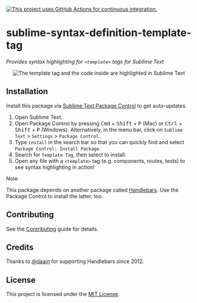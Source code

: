 [![This project uses GitHub Actions for continuous integration.](https://github.com/ijlee2/sublime-syntax-definition-template-tag/actions/workflows/ci.yml/badge.svg)](https://github.com/ijlee2/sublime-syntax-definition-template-tag/actions/workflows/ci.yml)

# sublime-syntax-definition-template-tag

_Provides syntax highlighting for `<template>` tags for Sublime Text_

<div align="center">
  <img alt="The template tag and the code inside are highlighted in Sublime Text" src="https://github.com/user-attachments/assets/344c2206-e78b-4881-ac11-073c25c9c16f" />
</div>


## Installation

Install this package via [Sublime Text Package Control](https://packagecontrol.io/) to get auto-updates.

1. Open Sublime Text.
1. Open Package Control by pressing <kbd>Cmd</kbd> + <kbd>Shift</kbd> + <kbd>P</kbd> (Mac) or <kbd>Ctrl</kbd> + <kbd>Shift</kbd> + <kbd>P</kbd> (Windows). Alternatively, in the menu bar, click on `Sublime Text` > `Settings` > `Package Control`.
1. Type `install` in the search bar so that you can quickly find and select `Package Control: Install Package`.
1. Search for `Template Tag`, then select to install.
1. Open any file with a `<template>` tag (e.g. components, routes, tests) to see syntax highlighting in action!

> [!NOTE]
>
> This package depends on another package called [Handlebars](https://github.com/daaain/Handlebars). Use the Package Control to install the latter, too.


## Contributing

See the [Contributing](CONTRIBUTING.md) guide for details.


## Credits

Thanks to [@daain](https://github.com/daaain/) for supporting Handlebars since 2012.


## License

This project is licensed under the [MIT License](LICENSE.md).
